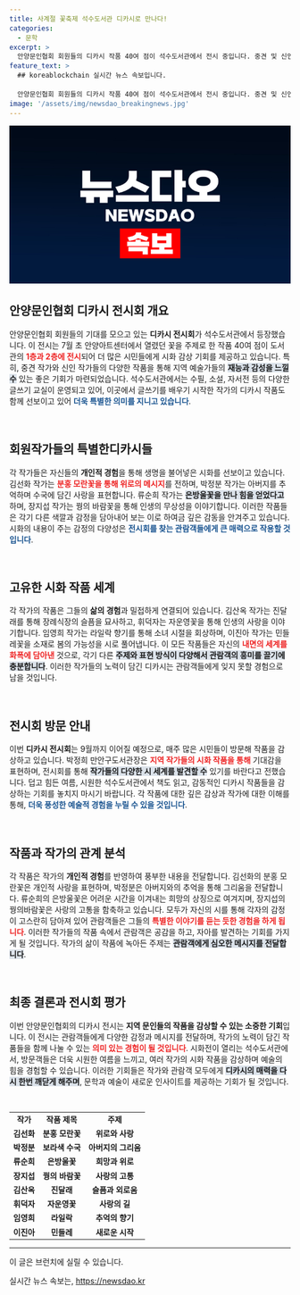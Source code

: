 ```yaml
---
title: 사계절 꽃축제 석수도서관 디카시로 만나다!
categories:
  - 문학
excerpt: >
  안양문인협회 회원들의 디카시 작품 40여 점이 석수도서관에서 전시 중입니다. 중견 및 신인 작가의 다양한 감성을 담은 작품을 감상하며 더운 여름날 시원한 여유를 느껴보세요!
feature_text: >
  ## koreablockchain 실시간 뉴스 속보입니다.

  안양문인협회 회원들의 디카시 작품 40여 점이 석수도서관에서 전시 중입니다. 중견 및 신인 작가의 다양한 감성을 담은 작품을 감상하며 더운 여름날 시원한 여유를 느껴보세요!
image: '/assets/img/newsdao_breakingnews.jpg'
---
```


<p><img src="/assets/img/newsdao_breakingnews.jpg" alt="koreablockchain 속보" /></p>

<h2 data-ke-size="size26">안양문인협회 디카시 전시회 개요</h2>

<p data-ke-size="size16">안양문인협회 회원들의 기대를 모으고 있는 <b>디카시 전시회</b>가 석수도서관에서 등장했습니다. 이 전시는 7월 초 안양아트센터에서 열렸던 꽃을 주제로 한 작품 40여 점이 도서관의 <b><span style="color: #ee2323;">1층과 2층에 전시</span></b>되어 더 많은 시민들에게 시화 감상 기회를 제공하고 있습니다. 특히, 중견 작가와 신인 작가들의 다양한 작품을 통해 지역 예술가들의 <b><span style="background-color: #21538527;">재능과 감성을 느낄 수</span></b> 있는 좋은 기회가 마련되었습니다. 석수도서관에서는 수필, 소설, 자서전 등의 다양한 글쓰기 교실이 운영되고 있어, 이곳에서 글쓰기를 배우기 시작한 작가의 디카시 작품도 함께 선보이고 있어 <b><span style="color: #1a5490;">더욱 특별한 의미를 지니고 있습니다</span></b>.</p>

<p data-ke-size="size16">&nbsp;</p>

<h2 data-ke-size="size26">회원작가들의 특별한디카시들</h2>

<p data-ke-size="size16">각 작가들은 자신들의 <b>개인적 경험</b>을 통해 생명을 불어넣은 시화를 선보이고 있습니다. 김선화 작가는 <b><span style="color: #ee2323;">분홍 모란꽃을 통해 위로의 메시지</span></b>를 전하며, 박정분 작가는 아버지를 추억하며 수국에 담긴 사랑을 표현합니다. 류순희 작가는 <b><span style="background-color: #21538527;">은방울꽃을 만나 힘을 얻었다고</span></b> 하며, 장지섭 작가는 꿩의 바람꽃을 통해 인생의 무상성을 이야기합니다. 이러한 작품들은 각기 다른 색깔과 감정을 담아내어 보는 이로 하여금 깊은 감동을 안겨주고 있습니다. 시화의 내용이 주는 감정의 다양성은 <b><span style="color: #1a5490;">전시회를 찾는 관람객들에게 큰 매력으로 작용할 것입니다</span></b>.</p>

<p data-ke-size="size16">&nbsp;</p>

<h2 data-ke-size="size26">고유한 시화 작품 세계</h2>

<p data-ke-size="size16">각 작가의 작품은 그들의 <b>삶의 경험</b>과 밀접하게 연결되어 있습니다. 김산옥 작가는 진달래를 통해 장례식장의 슬픔을 묘사하고, 휘덕자는 자운영꽃을 통해 인생의 사랑을 이야기합니다. 임영희 작가는 라일락 향기를 통해 소녀 시절을 회상하며, 이진아 작가는 민들레꽃을 소재로 봄의 가능성을 시로 풀어냅니다. 이 모든 작품들은 자신의 <b><span style="color: #ee2323;">내면의 세계를 화폭에 담아낸</span></b> 것으로, 각기 다른 <b><span style="background-color: #21538527;">주제와 표현 방식이 다양해서 관람객의 흥미를 끌기에 충분합니다</span></b>. 이러한 작가들의 노력이 담긴 디카시는 관람객들에게 잊지 못할 경험으로 남을 것입니다.</p>

<p data-ke-size="size16">&nbsp;</p>

<h2 data-ke-size="size26">전시회 방문 안내</h2>

<p data-ke-size="size16">이번 <b>디카시 전시회</b>는 9월까지 이어질 예정으로, 매주 많은 시민들이 방문해 작품을 감상하고 있습니다. 박정희 만안구도서관장은 <b><span style="color: #ee2323;">지역 작가들의 시화 작품을 통해</span></b> 기대감을 표현하며, 전시회를 통해 <b><span style="background-color: #21538527;">작가들의 다양한 시 세계를 발견할 수</span></b> 있기를 바란다고 전했습니다. 덥고 힘든 여름, 시원한 석수도서관에서 책도 읽고, 감동적인 디카시 작품들을 감상하는 기회를 놓치지 마시기 바랍니다. 각 작품에 대한 깊은 감상과 작가에 대한 이해를 통해, <b><span style="color: #1a5490;">더욱 풍성한 예술적 경험을 누릴 수 있을 것입니다</span></b>.</p>

<p data-ke-size="size16">&nbsp;</p>

<h2 data-ke-size="size26">작품과 작가의 관계 분석</h2>

<p data-ke-size="size16">각 작품은 작가의 <b>개인적 경험</b>를 반영하여 풍부한 내용을 전달합니다. 김선화의 분홍 모란꽃은 개인적 사랑을 표현하며, 박정분은 아버지와의 추억을 통해 그리움을 전달합니다. 류순희의 은방울꽃은 어려운 시간을 이겨내는 희망의 상징으로 여겨지며, 장지섭의 꿩의바람꽃은 사랑의 고통을 함축하고 있습니다. 모두가 자신의 시를 통해 각자의 감정이 고스란히 담아져 있어 관람객들은 그들의 <b><span style="color: #ee2323;">특별한 이야기를 듣는 듯한 경험을 하게 됩니다</span></b>. 이러한 작가들의 작품 속에서 관람객은 공감을 하고, 자아를 발견하는 기회를 가지게 될 것입니다. 작가의 삶이 작품에 녹아든 주제는 <b><span style="background-color: #21538527;">관람객에게 심오한 메시지를 전달합니다</span></b>.</p>

<p data-ke-size="size16">&nbsp;</p>

<h2 data-ke-size="size26">최종 결론과 전시회 평가</h2>

<p data-ke-size="size16">이번 안양문인협회의 디카시 전시는 <b>지역 문인들의 작품을 감상할 수 있는 소중한 기회</b>입니다. 이 전시는 관람객들에게 다양한 감정과 메시지를 전달하며, 작가의 노력이 담긴 작품들을 함께 나눌 수 있는 <b><span style="color: #ee2323;">의미 있는 경험이 될 것입니다</span></b>. 시화전이 열리는 석수도서관에서, 방문객들은 더욱 시원한 여름을 느끼고, 여러 작가의 시화 작품을 감상하며 예술의 힘을 경험할 수 있습니다. 이러한 기회들은 작가와 관람객 모두에게 <b><span style="background-color: #21538527;">디카시의 매력을 다시 한번 깨닫게 해주며</span></b>, 문학과 예술이 새로운 인사이트를 제공하는 기회가 될 것입니다.</p> 

<p data-ke-size="size16">&nbsp;</p>

<table>
    <tr>
        <td style="text-align: center; height: 17px;"><b>작가</b></td>
        <td style="text-align: center; height: 17px;"><b>작품 제목</b></td>
        <td style="text-align: center; height: 17px;"><b>주제</b></td>
    </tr>
    <tr>
        <td style="text-align: center; height: 17px;"><b>김선화</b></td>
        <td style="text-align: center; height: 17px;"><b>분홍 모란꽃</b></td>
        <td style="text-align: center; height: 17px;"><b>위로와 사랑</b></td>
    </tr>
    <tr>
        <td style="text-align: center; height: 17px;"><b>박정분</b></td>
        <td style="text-align: center; height: 17px;"><b>보라색 수국</b></td>
        <td style="text-align: center; height: 17px;"><b>아버지의 그리움</b></td>
    </tr>
    <tr>
        <td style="text-align: center; height: 17px;"><b>류순희</b></td>
        <td style="text-align: center; height: 17px;"><b>은방울꽃</b></td>
        <td style="text-align: center; height: 17px;"><b>희망과 위로</b></td>
    </tr>
    <tr>
        <td style="text-align: center; height: 17px;"><b>장지섭</b></td>
        <td style="text-align: center; height: 17px;"><b>꿩의 바람꽃</b></td>
        <td style="text-align: center; height: 17px;"><b>사랑의 고통</b></td>
    </tr>
    <tr>
        <td style="text-align: center; height: 17px;"><b>김산옥</b></td>
        <td style="text-align: center; height: 17px;"><b>진달래</b></td>
        <td style="text-align: center; height: 17px;"><b>슬픔과 외로움</b></td>
    </tr>
    <tr>
        <td style="text-align: center; height: 17px;"><b>휘덕자</b></td>
        <td style="text-align: center; height: 17px;"><b>자운영꽃</b></td>
        <td style="text-align: center; height: 17px;"><b>사랑의 길</b></td>
    </tr>
    <tr>
        <td style="text-align: center; height: 17px;"><b>임영희</b></td>
        <td style="text-align: center; height: 17px;"><b>라일락</b></td>
        <td style="text-align: center; height: 17px;"><b>추억의 향기</b></td>
    </tr>
    <tr>
        <td style="text-align: center; height: 17px;"><b>이진아</b></td>
        <td style="text-align: center; height: 17px;"><b>민들레</b></td>
        <td style="text-align: center; height: 17px;"><b>새로운 시작</b></td>
    </tr>
</table>

<hr />

<p data-ke-size="size16">이 글은 브런치에 실릴 수 있습니다.</p>
실시간 뉴스 속보는, <a href="https://newsdao.kr" rel="dofollow">https://newsdao.kr</a>


